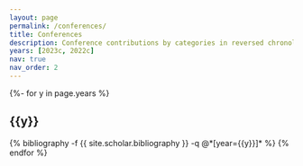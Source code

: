 ```yaml
---
layout: page
permalink: /conferences/
title: Conferences
description: Conference contributions by categories in reversed chronological order. generated by jekyll-scholar.
years: [2023c, 2022c]
nav: true
nav_order: 2
---
```

<!-- _pages/conferences.md -->
<div class="publications">

{%- for y in page.years %}
  <h2 class="year">{{y}}</h2>
  {% bibliography -f {{ site.scholar.bibliography }} -q @*[year={{y}}]* %}
{% endfor %}

</div>
